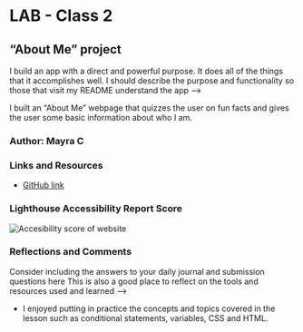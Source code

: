 # LAB - Class 2

## “About Me” project

<!-->
I build an app with a direct and powerful purpose. It does all of the things that it accomplishes well. I should describe the purpose and functionality so those that visit my README understand the app
-->

I built an “About Me” webpage that quizzes the user on fun facts and gives the user some basic information about who I am.

### Author: Mayra C

### Links and Resources

* [GitHub link](https://github.com/mayracu/about-me/blob/main/README.md)

### Lighthouse Accessibility Report Score

![Accesibility score of website](code-201/about-me/img/screenShotProject1.JPG "Accesibility score")

### Reflections and Comments
<!-->
Consider including the answers to your daily journal and submission questions here
This is also a good place to reflect on the tools and resources used and learned
-->
* I enjoyed putting in practice the concepts and topics covered in the lesson such as conditional statements, variables, CSS and HTML.

